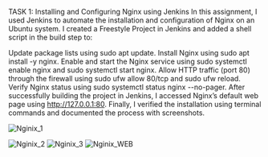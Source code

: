 TASK 1:
Installing and Configuring Nginx using Jenkins
In this assignment, I used Jenkins to automate the installation and configuration of Nginx on an Ubuntu system. I created a Freestyle Project in Jenkins and added a shell script in the build step to:

Update package lists using sudo apt update.
Install Nginx using sudo apt install -y nginx.
Enable and start the Nginx service using sudo systemctl enable nginx and sudo systemctl start nginx.
Allow HTTP traffic (port 80) through the firewall using sudo ufw allow 80/tcp and sudo ufw reload.
Verify Nginx status using sudo systemctl status nginx --no-pager.
After successfully building the project in Jenkins, I accessed Nginx’s default web page using http://127.0.0.1:80. Finally, I verified the installation using terminal commands and documented the process with screenshots.

![Nginix_1](https://github.com/user-attachments/assets/3f654646-2c3c-4c62-a7eb-6046dbe2f499)

![Nginix_2](https://github.com/user-attachments/assets/0ca024b0-9beb-4ca9-98d1-0a869881130f)
![Nginix_3](https://github.com/user-attachments/assets/d30ccea9-0e3b-4d8a-9395-0d1b89b3a60f)
![Nginix_WEB](https://github.com/user-attachments/assets/e57258d3-a8c0-4b0f-950a-c5562b901e72)
